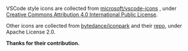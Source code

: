 
VSCode style icons are collected from [microsoft/vscode-icons](https://github.com/microsoft/vscode-icons) , under [Creative Commons Attribution 4.0 International Public License](https://creativecommons.org/licenses/by/4.0/legalcode).

Other icons are collected from [bytedance/iconpark](https://iconpark.oceanengine.com/home) and their [repo](https://github.com/bytedance/iconpark), under Apache License 2.0.

**Thanks for their contribution.**
